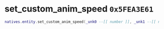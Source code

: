 # set_custom_anim_speed `0x5FEA3E61`

```lua
natives.entity.set_custom_anim_speed(_unk0 --[[ number ]], _unk1 --[[ number ]])
```
